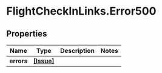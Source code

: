 # FlightCheckInLinks.Error500

## Properties

Name | Type | Description | Notes
------------ | ------------- | ------------- | -------------
**errors** | [**[Issue]**](Issue.md) |  | 


